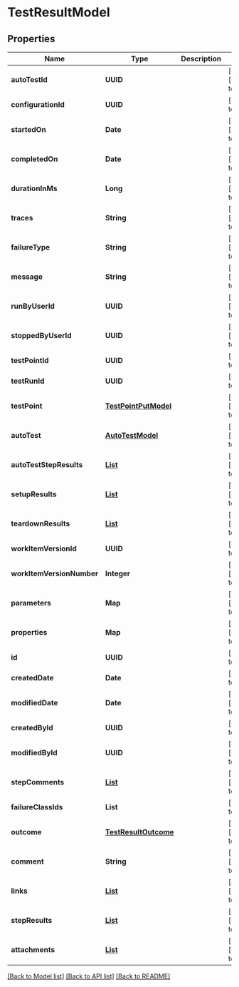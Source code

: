 # TestResultModel
## Properties

| Name | Type | Description | Notes |
|------------ | ------------- | ------------- | -------------|
| **autoTestId** | **UUID** |  | [optional] [default to null] |
| **configurationId** | **UUID** |  | [default to null] |
| **startedOn** | **Date** |  | [optional] [default to null] |
| **completedOn** | **Date** |  | [optional] [default to null] |
| **durationInMs** | **Long** |  | [optional] [default to null] |
| **traces** | **String** |  | [optional] [default to null] |
| **failureType** | **String** |  | [optional] [default to null] |
| **message** | **String** |  | [optional] [default to null] |
| **runByUserId** | **UUID** |  | [optional] [default to null] |
| **stoppedByUserId** | **UUID** |  | [optional] [default to null] |
| **testPointId** | **UUID** |  | [default to null] |
| **testRunId** | **UUID** |  | [default to null] |
| **testPoint** | [**TestPointPutModel**](TestPointPutModel.md) |  | [optional] [default to null] |
| **autoTest** | [**AutoTestModel**](AutoTestModel.md) |  | [optional] [default to null] |
| **autoTestStepResults** | [**List**](AttachmentModelAutoTestStepResultsModel.md) |  | [optional] [default to null] |
| **setupResults** | [**List**](AttachmentModelAutoTestStepResultsModel.md) |  | [optional] [default to null] |
| **teardownResults** | [**List**](AttachmentModelAutoTestStepResultsModel.md) |  | [optional] [default to null] |
| **workItemVersionId** | **UUID** |  | [default to null] |
| **workItemVersionNumber** | **Integer** |  | [optional] [default to null] |
| **parameters** | **Map** |  | [optional] [default to null] |
| **properties** | **Map** |  | [optional] [default to null] |
| **id** | **UUID** |  | [default to null] |
| **createdDate** | **Date** |  | [default to null] |
| **modifiedDate** | **Date** |  | [optional] [default to null] |
| **createdById** | **UUID** |  | [default to null] |
| **modifiedById** | **UUID** |  | [optional] [default to null] |
| **stepComments** | [**List**](StepCommentModel.md) |  | [optional] [default to null] |
| **failureClassIds** | **List** |  | [default to null] |
| **outcome** | [**TestResultOutcome**](TestResultOutcome.md) |  | [optional] [default to null] |
| **comment** | **String** |  | [optional] [default to null] |
| **links** | [**List**](LinkModel.md) |  | [optional] [default to null] |
| **stepResults** | [**List**](StepResultModel.md) |  | [optional] [default to null] |
| **attachments** | [**List**](AttachmentModel.md) |  | [optional] [default to null] |

[[Back to Model list]](../README.md#documentation-for-models) [[Back to API list]](../README.md#documentation-for-api-endpoints) [[Back to README]](../README.md)

